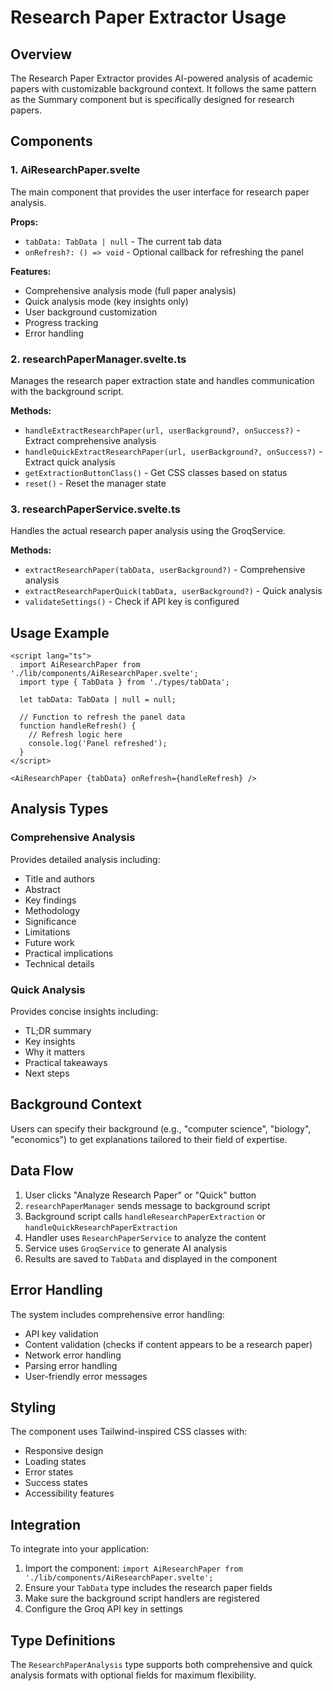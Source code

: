 # Research Paper Extractor Usage

## Overview

The Research Paper Extractor provides AI-powered analysis of academic papers with customizable background context. It follows the same pattern as the Summary component but is specifically designed for research papers.

## Components

### 1. AiResearchPaper.svelte
The main component that provides the user interface for research paper analysis.

**Props:**
- `tabData: TabData | null` - The current tab data
- `onRefresh?: () => void` - Optional callback for refreshing the panel

**Features:**
- Comprehensive analysis mode (full paper analysis)
- Quick analysis mode (key insights only)
- User background customization
- Progress tracking
- Error handling

### 2. researchPaperManager.svelte.ts
Manages the research paper extraction state and handles communication with the background script.

**Methods:**
- `handleExtractResearchPaper(url, userBackground?, onSuccess?)` - Extract comprehensive analysis
- `handleQuickExtractResearchPaper(url, userBackground?, onSuccess?)` - Extract quick analysis
- `getExtractionButtonClass()` - Get CSS classes based on status
- `reset()` - Reset the manager state

### 3. researchPaperService.svelte.ts
Handles the actual research paper analysis using the GroqService.

**Methods:**
- `extractResearchPaper(tabData, userBackground?)` - Comprehensive analysis
- `extractResearchPaperQuick(tabData, userBackground?)` - Quick analysis
- `validateSettings()` - Check if API key is configured

## Usage Example

```svelte
<script lang="ts">
  import AiResearchPaper from './lib/components/AiResearchPaper.svelte';
  import type { TabData } from './types/tabData';

  let tabData: TabData | null = null;

  // Function to refresh the panel data
  function handleRefresh() {
    // Refresh logic here
    console.log('Panel refreshed');
  }
</script>

<AiResearchPaper {tabData} onRefresh={handleRefresh} />
```

## Analysis Types

### Comprehensive Analysis
Provides detailed analysis including:
- Title and authors
- Abstract
- Key findings
- Methodology
- Significance
- Limitations
- Future work
- Practical implications
- Technical details

### Quick Analysis
Provides concise insights including:
- TL;DR summary
- Key insights
- Why it matters
- Practical takeaways
- Next steps

## Background Context

Users can specify their background (e.g., "computer science", "biology", "economics") to get explanations tailored to their field of expertise.

## Data Flow

1. User clicks "Analyze Research Paper" or "Quick" button
2. `researchPaperManager` sends message to background script
3. Background script calls `handleResearchPaperExtraction` or `handleQuickResearchPaperExtraction`
4. Handler uses `ResearchPaperService` to analyze the content
5. Service uses `GroqService` to generate AI analysis
6. Results are saved to `TabData` and displayed in the component

## Error Handling

The system includes comprehensive error handling:
- API key validation
- Content validation (checks if content appears to be a research paper)
- Network error handling
- Parsing error handling
- User-friendly error messages

## Styling

The component uses Tailwind-inspired CSS classes with:
- Responsive design
- Loading states
- Error states
- Success states
- Accessibility features

## Integration

To integrate into your application:

1. Import the component: `import AiResearchPaper from './lib/components/AiResearchPaper.svelte';`
2. Ensure your `TabData` type includes the research paper fields
3. Make sure the background script handlers are registered
4. Configure the Groq API key in settings

## Type Definitions

The `ResearchPaperAnalysis` type supports both comprehensive and quick analysis formats with optional fields for maximum flexibility. 